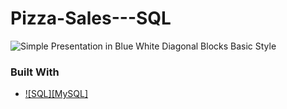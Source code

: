 # Pizza-Sales---SQL

![Simple Presentation in Blue White Diagonal Blocks Basic Style](https://github.com/prateek-mohan/Pizza-Sales---SQL/assets/65453254/a3a06821-b1c1-4eab-ab59-a1d28f6424b7)

### Built With
* [![SQL][MySQL]][SQL-url]


[SQL-url]: https://img.shields.io/badge/MySQL-005C84?style=for-the-badge&logo=mysql&logoColor=white
